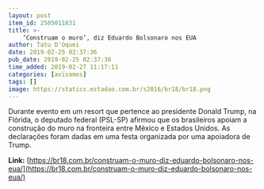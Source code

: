 ```yaml
---
layout: post
item_id: 2505011831
title: >-
    ‘Construam o muro’, diz Eduardo Bolsonaro nos EUA
author: Tatu D'Oquei
date: 2019-02-25 02:37:36
pub_date: 2019-02-25 02:37:36
time_added: 2019-02-27 11:17:11
categories: [avisamos]
tags: []
image: https://statics.estadao.com.br/s2016/br18/br18.png
---
```


Durante evento em um resort que pertence ao presidente Donald Trump, na Flórida, o deputado federal (PSL-SP) afirmou que os brasileiros apoiam a construção do muro na fronteira entre México e Estados Unidos. As declarações foram dadas em uma festa organizada por uma apoiadora de Trump.

**Link:** [https://br18.com.br/construam-o-muro-diz-eduardo-bolsonaro-nos-eua/](https://br18.com.br/construam-o-muro-diz-eduardo-bolsonaro-nos-eua/)

